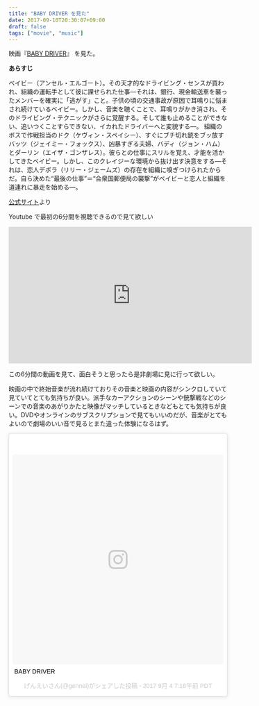 ```yaml
---
title: "BABY DRIVER を見た"
date: 2017-09-10T20:30:07+09:00
draft: false
tags: ["movie", "music"]
---
```


映画『[BABY DRIVER](http://www.babydriver.jp/)』 を見た。

**あらすじ**

>
ベイビー（アンセル・エルゴート）。その天才的なドライビング・センスが買われ、組織の運転手として彼に課せられた仕事―それは、銀行、現金輸送車を襲ったメンバーを確実に「逃がす」こと。子供の頃の交通事故が原因で耳鳴りに悩まされ続けているベイビー。しかし、音楽を聴くことで、耳鳴りがかき消され、そのドライビング・テクニックがさらに覚醒する。そして誰も止めることができない、追いつくことすらできない、イカれたドライバーへと変貌する―。
組織のボスで作戦担当のドク（ケヴィン・スペイシー）、すぐにブチ切れ銃をブッ放すバッツ（ジェイミー・フォックス）、凶暴すぎる夫婦、バディ（ジョン・ハム）とダーリン（エイザ・ゴンザレス）。彼らとの仕事にスリルを覚え、才能を活かしてきたベイビー。しかし、このクレイジーな環境から抜け出す決意をする―それは、恋人デボラ（リリー・ジェームズ）の存在を組織に嗅ぎつけられたからだ。自ら決めた“最後の仕事”＝“合衆国郵便局の襲撃”がベイビーと恋人と組織を道連れに暴走を始める―。


[公式サイト](http://www.babydriver.jp/)より

Youtube で最初の6分間を視聴できるので見て欲しい

<iframe width="560" height="315" src="https://www.youtube.com/embed/6XMuUVw7TOM?rel=0" frameborder="0" allowfullscreen></iframe>


この6分間の動画を見て、面白そうと思ったら是非劇場に見に行って欲しい。

映画の中で終始音楽が流れ続けておりその音楽と映画の内容がシンクロしていて見ていてとても気持ちが良い。派手なカーアクションのシーンや銃撃戦などのシーンでの音楽のあがりかたと映像がマッチしているときなどもとても気持ちが良い。DVDやオンラインのサブスクリプションで見てもいいのだが、音楽がとてもよいので劇場のいい音で見るとまた違った体験になるはず。

<blockquote class="instagram-media" data-instgrm-captioned data-instgrm-version="7" style=" background:#FFF; border:0; border-radius:3px; box-shadow:0 0 1px 0 rgba(0,0,0,0.5),0 1px 10px 0 rgba(0,0,0,0.15); margin: 1px; max-width:658px; padding:0; width:99.375%; width:-webkit-calc(100% - 2px); width:calc(100% - 2px);"><div style="padding:8px;"> <div style=" background:#F8F8F8; line-height:0; margin-top:40px; padding:49.72222222222222% 0; text-align:center; width:100%;"> <div style=" background:url(data:image/png;base64,iVBORw0KGgoAAAANSUhEUgAAACwAAAAsCAMAAAApWqozAAAABGdBTUEAALGPC/xhBQAAAAFzUkdCAK7OHOkAAAAMUExURczMzPf399fX1+bm5mzY9AMAAADiSURBVDjLvZXbEsMgCES5/P8/t9FuRVCRmU73JWlzosgSIIZURCjo/ad+EQJJB4Hv8BFt+IDpQoCx1wjOSBFhh2XssxEIYn3ulI/6MNReE07UIWJEv8UEOWDS88LY97kqyTliJKKtuYBbruAyVh5wOHiXmpi5we58Ek028czwyuQdLKPG1Bkb4NnM+VeAnfHqn1k4+GPT6uGQcvu2h2OVuIf/gWUFyy8OWEpdyZSa3aVCqpVoVvzZZ2VTnn2wU8qzVjDDetO90GSy9mVLqtgYSy231MxrY6I2gGqjrTY0L8fxCxfCBbhWrsYYAAAAAElFTkSuQmCC); display:block; height:44px; margin:0 auto -44px; position:relative; top:-22px; width:44px;"></div></div> <p style=" margin:8px 0 0 0; padding:0 4px;"> <a href="https://www.instagram.com/p/BYn0eN_AFPi/" style=" color:#000; font-family:Arial,sans-serif; font-size:14px; font-style:normal; font-weight:normal; line-height:17px; text-decoration:none; word-wrap:break-word;" target="_blank">BABY DRIVER</a></p> <p style=" color:#c9c8cd; font-family:Arial,sans-serif; font-size:14px; line-height:17px; margin-bottom:0; margin-top:8px; overflow:hidden; padding:8px 0 7px; text-align:center; text-overflow:ellipsis; white-space:nowrap;">げんえいさん(@gennei)がシェアした投稿 - <time style=" font-family:Arial,sans-serif; font-size:14px; line-height:17px;" datetime="2017-09-04T14:18:36+00:00">2017 9月 4 7:18午前 PDT</time></p></div></blockquote> <script async defer src="//platform.instagram.com/en_US/embeds.js"></script>
